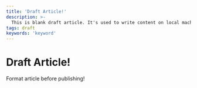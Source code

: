 ```yaml
---
title: 'Draft Article!'
description: >-
  This is blank draft article. It's used to write content on local machine before publishing.
tags: draft
keywords: 'keyword'
---
```


# Draft Article!

Format article before publishing!
